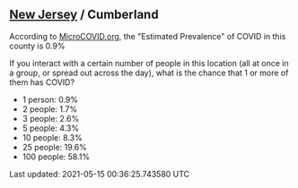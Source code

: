 
## [New Jersey](/united-states/new-jersey) / Cumberland

According to [MicroCOVID.org](http://microcovid.org),
the "Estimated Prevalence" of COVID in this county is 0.9%

If you interact with a certain number of people in this location
(all at once in a group, or spread out across the day), what is the chance that
1 or more of them has COVID?

- 1 person: 0.9%
- 2 people: 1.7%
- 3 people: 2.6%
- 5 people: 4.3%
- 10 people: 8.3%
- 25 people: 19.6%
- 100 people: 58.1%

Last updated: 2021-05-15 00:36:25.743580 UTC
